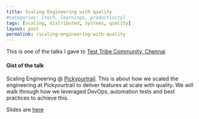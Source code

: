 ```yaml
---
title: Scaling Engineering with quality
#categories: [tech, learnings, productivity]
tags: [scaling, distributed, systems, quality]
layout: post
permalink: /scaling-engineering-with-quality
---
```

This is one of the talks I gave to [Test Tribe Community, Chennai](https://www.thetesttribe.com/events/the-test-tribe-4th-chennai-meetup-at-pickyourtrail/)

#### Gist of the talk

Scaling Engineering @ [Pickyourtrail](https://pickyourtrail.com). This is about how we scaled the engineering at Pickyourtrail to deliver features at scale with quality. We will walk through how we leveraged DevOps, automation tests and best practices to achieve this.

Slides are [here](images/VG-PYT-Mar72020.pdf)

